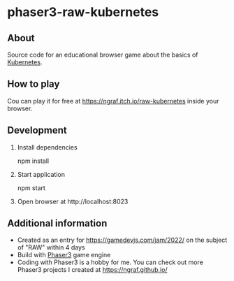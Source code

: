 # phaser3-raw-kubernetes
About
----
Source code for an educational browser game about the basics of [Kubernetes](https://kubernetes.io).

How to play
-----
Cou can play it for free at https://ngraf.itch.io/raw-kubernetes inside your browser.

Development
-----
1) Install dependencies
   
    
    npm install

2) Start application
   

    npm start

3) Open browser at http://localhost:8023

Additional information
----
- Created as an entry for https://gamedevjs.com/jam/2022/ on the subject of "RAW" within 4 days
- Build with [Phaser3](http://phaser.io/phaser3) game engine
- Coding with Phaser3 is a hobby for me. You can check out more Phaser3 projects I created at https://ngraf.github.io/
